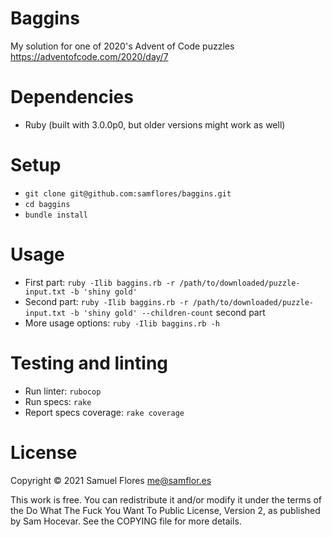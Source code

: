 # Baggins

My solution for one of 2020's Advent of Code puzzles https://adventofcode.com/2020/day/7

# Dependencies

- Ruby (built with 3.0.0p0, but older versions might work as well)

# Setup

- `git clone git@github.com:samflores/baggins.git`
- `cd baggins`
- `bundle install`

# Usage

- First part: `ruby -Ilib baggins.rb -r /path/to/downloaded/puzzle-input.txt -b 'shiny gold'`
- Second part: `ruby -Ilib baggins.rb -r /path/to/downloaded/puzzle-input.txt -b 'shiny gold' --children-count` second part
- More usage options: `ruby -Ilib baggins.rb -h`

# Testing and linting

- Run linter: `rubocop`
- Run specs: `rake`
- Report specs coverage: `rake coverage`

# License

Copyright © 2021 Samuel Flores <me@samflor.es>

This work is free. You can redistribute it and/or modify it under the
terms of the Do What The Fuck You Want To Public License, Version 2,
as published by Sam Hocevar. See the COPYING file for more details.
